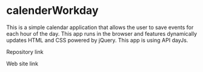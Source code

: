 # calenderWorkday

This is a simple calendar application that allows the user to save events for each hour of the day.
This app runs in the browser and features dynamically updates HTML and CSS powered by jQuery.
This app is using API dayJs.

Repository link

Web site link

